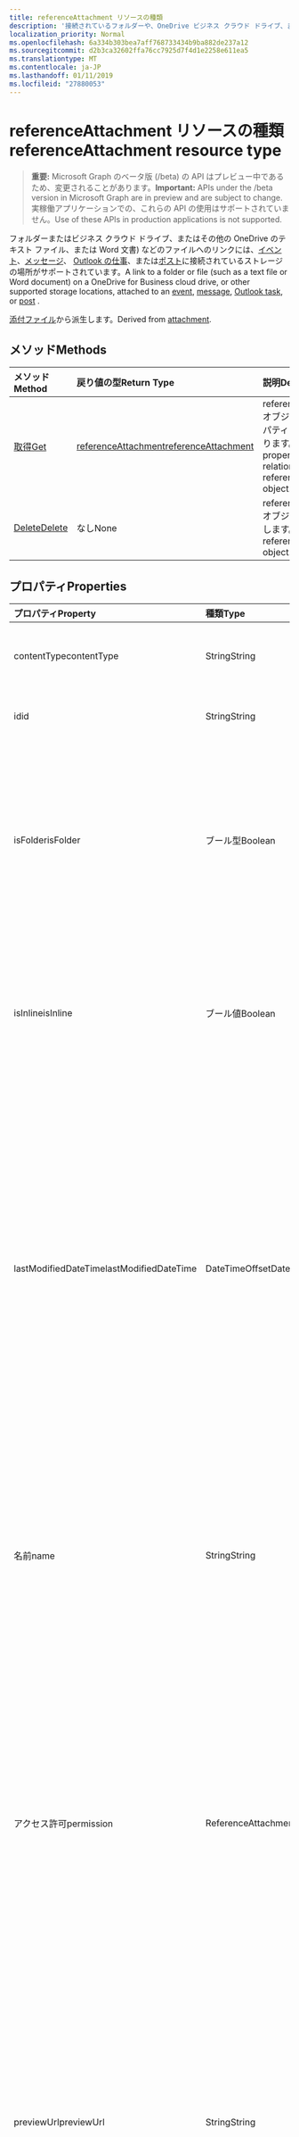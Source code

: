 ```yaml
---
title: referenceAttachment リソースの種類
description: '接続されているフォルダーや、OneDrive ビジネス クラウド ドライブ、またはその他のサポートされているストレージの場所にテキスト ファイルまたは Word 文書) などのファイルへのリンク '
localization_priority: Normal
ms.openlocfilehash: 6a334b303bea7aff768733434b9ba882de237a12
ms.sourcegitcommit: d2b3ca32602ffa76cc7925d7f4d1e2258e611ea5
ms.translationtype: MT
ms.contentlocale: ja-JP
ms.lasthandoff: 01/11/2019
ms.locfileid: "27880053"
---
```

# <a name="referenceattachment-resource-type"></a><span data-ttu-id="b8954-103">referenceAttachment リソースの種類</span><span class="sxs-lookup"><span data-stu-id="b8954-103">referenceAttachment resource type</span></span>

> <span data-ttu-id="b8954-104">**重要:** Microsoft Graph のベータ版 (/beta) の API はプレビュー中であるため、変更されることがあります。</span><span class="sxs-lookup"><span data-stu-id="b8954-104">**Important:** APIs under the /beta version in Microsoft Graph are in preview and are subject to change.</span></span> <span data-ttu-id="b8954-105">実稼働アプリケーションでの、これらの API の使用はサポートされていません。</span><span class="sxs-lookup"><span data-stu-id="b8954-105">Use of these APIs in production applications is not supported.</span></span>

<span data-ttu-id="b8954-106">フォルダーまたはビジネス クラウド ドライブ、またはその他の OneDrive のテキスト ファイル、または Word 文書) などのファイルへのリンクには、[イベント](../resources/event.md)、[メッセージ](../resources/message.md)、 [Outlook の仕事](../resources/outlooktask.md)、または[ポスト](../resources/post.md)に接続されているストレージの場所がサポートされています。</span><span class="sxs-lookup"><span data-stu-id="b8954-106">A link to a folder or file (such as a text file or Word document) on a OneDrive for Business cloud drive, or other supported storage locations, attached to an [event](../resources/event.md), [message](../resources/message.md), [Outlook task](../resources/outlooktask.md), or [post](../resources/post.md) .</span></span>

<span data-ttu-id="b8954-107">[添付ファイル](attachment.md)から派生します。</span><span class="sxs-lookup"><span data-stu-id="b8954-107">Derived from [attachment](attachment.md).</span></span>

## <a name="methods"></a><span data-ttu-id="b8954-108">メソッド</span><span class="sxs-lookup"><span data-stu-id="b8954-108">Methods</span></span>

| <span data-ttu-id="b8954-109">メソッド</span><span class="sxs-lookup"><span data-stu-id="b8954-109">Method</span></span>       | <span data-ttu-id="b8954-110">戻り値の型</span><span class="sxs-lookup"><span data-stu-id="b8954-110">Return Type</span></span>  |<span data-ttu-id="b8954-111">説明</span><span class="sxs-lookup"><span data-stu-id="b8954-111">Description</span></span>|
|:---------------|:--------|:----------|
|[<span data-ttu-id="b8954-112">取得</span><span class="sxs-lookup"><span data-stu-id="b8954-112">Get</span></span>](../api/attachment-get.md) | [<span data-ttu-id="b8954-113">referenceAttachment</span><span class="sxs-lookup"><span data-stu-id="b8954-113">referenceAttachment</span></span>](referenceattachment.md) |<span data-ttu-id="b8954-114">referenceAttachment オブジェクトのプロパティと関係を読み取ります。</span><span class="sxs-lookup"><span data-stu-id="b8954-114">Read properties and relationships of referenceAttachment object.</span></span>|
|[<span data-ttu-id="b8954-115">Delete</span><span class="sxs-lookup"><span data-stu-id="b8954-115">Delete</span></span>](../api/attachment-delete.md) | <span data-ttu-id="b8954-116">なし</span><span class="sxs-lookup"><span data-stu-id="b8954-116">None</span></span> |<span data-ttu-id="b8954-117">referenceAttachment オブジェクトを削除します。</span><span class="sxs-lookup"><span data-stu-id="b8954-117">Delete referenceAttachment object.</span></span> |

## <a name="properties"></a><span data-ttu-id="b8954-118">プロパティ</span><span class="sxs-lookup"><span data-stu-id="b8954-118">Properties</span></span>
| <span data-ttu-id="b8954-119">プロパティ</span><span class="sxs-lookup"><span data-stu-id="b8954-119">Property</span></span>     | <span data-ttu-id="b8954-120">種類</span><span class="sxs-lookup"><span data-stu-id="b8954-120">Type</span></span>   |<span data-ttu-id="b8954-121">説明</span><span class="sxs-lookup"><span data-stu-id="b8954-121">Description</span></span>|
|:---------------|:--------|:----------|
|<span data-ttu-id="b8954-122">contentType</span><span class="sxs-lookup"><span data-stu-id="b8954-122">contentType</span></span>|<span data-ttu-id="b8954-123">String</span><span class="sxs-lookup"><span data-stu-id="b8954-123">String</span></span>|<span data-ttu-id="b8954-124">添付ファイルのコンテンツ タイプ。</span><span class="sxs-lookup"><span data-stu-id="b8954-124">The content type of the attachment.</span></span> <span data-ttu-id="b8954-125">省略可能。</span><span class="sxs-lookup"><span data-stu-id="b8954-125">Optional.</span></span>|
|<span data-ttu-id="b8954-126">id</span><span class="sxs-lookup"><span data-stu-id="b8954-126">id</span></span>|<span data-ttu-id="b8954-127">String</span><span class="sxs-lookup"><span data-stu-id="b8954-127">String</span></span>|<span data-ttu-id="b8954-p103">添付ファイル ID。読み取り専用です。</span><span class="sxs-lookup"><span data-stu-id="b8954-p103">The attachment ID.  Read-only.</span></span>|
|<span data-ttu-id="b8954-130">isFolder</span><span class="sxs-lookup"><span data-stu-id="b8954-130">isFolder</span></span>|<span data-ttu-id="b8954-131">ブール型</span><span class="sxs-lookup"><span data-stu-id="b8954-131">Boolean</span></span>|<span data-ttu-id="b8954-132">添付ファイルがフォルダーへのリンクであるかどうかを指定します。</span><span class="sxs-lookup"><span data-stu-id="b8954-132">Specifies whether the attachment is a link to a folder.</span></span> <span data-ttu-id="b8954-133">True を設定**し直すこと**は、フォルダーへのリンクを設定する必要があります。</span><span class="sxs-lookup"><span data-stu-id="b8954-133">Must set this to true if **sourceUrl** is a link to a folder.</span></span> <span data-ttu-id="b8954-134">省略可能。</span><span class="sxs-lookup"><span data-stu-id="b8954-134">Optional.</span></span>|
|<span data-ttu-id="b8954-135">isInline</span><span class="sxs-lookup"><span data-stu-id="b8954-135">isInline</span></span>|<span data-ttu-id="b8954-136">ブール値</span><span class="sxs-lookup"><span data-stu-id="b8954-136">Boolean</span></span>|<span data-ttu-id="b8954-137">添付ファイルを埋め込みオブジェクトの本文にインラインで表示する場合は、true に設定します。</span><span class="sxs-lookup"><span data-stu-id="b8954-137">Set to true if the attachment appears inline in the body of the embedding object.</span></span> <span data-ttu-id="b8954-138">省略可能。</span><span class="sxs-lookup"><span data-stu-id="b8954-138">Optional.</span></span>|
|<span data-ttu-id="b8954-139">lastModifiedDateTime</span><span class="sxs-lookup"><span data-stu-id="b8954-139">lastModifiedDateTime</span></span>|<span data-ttu-id="b8954-140">DateTimeOffset</span><span class="sxs-lookup"><span data-stu-id="b8954-140">DateTimeOffset</span></span>|<span data-ttu-id="b8954-141">添付ファイルが最後に変更された日時です。</span><span class="sxs-lookup"><span data-stu-id="b8954-141">The date and time when the attachment was last modified.</span></span> <span data-ttu-id="b8954-142">Timestamp 型は、ISO 8601 形式を使用して日付と時刻の情報を表し、常に UTC 時間です。</span><span class="sxs-lookup"><span data-stu-id="b8954-142">The Timestamp type represents date and time information using ISO 8601 format and is always in UTC time.</span></span> <span data-ttu-id="b8954-143">たとえば、2014 年 1 月 1 日午前 0 時 (UTC) は、次のようになります。`'2014-01-01T00:00:00Z'`</span><span class="sxs-lookup"><span data-stu-id="b8954-143">For example, midnight UTC on Jan 1, 2014 would look like this: `'2014-01-01T00:00:00Z'`.</span></span> <span data-ttu-id="b8954-144">省略可能。</span><span class="sxs-lookup"><span data-stu-id="b8954-144">Optional.</span></span>|
|<span data-ttu-id="b8954-145">名前</span><span class="sxs-lookup"><span data-stu-id="b8954-145">name</span></span>|<span data-ttu-id="b8954-146">String</span><span class="sxs-lookup"><span data-stu-id="b8954-146">String</span></span>|<span data-ttu-id="b8954-147">埋め込まれた添付ファイルを表すアイコンの下に表示されるテキストです。</span><span class="sxs-lookup"><span data-stu-id="b8954-147">The text that is displayed below the icon representing the embedded attachment.</span></span> <span data-ttu-id="b8954-148">これは、実際のファイル名を指定するのには必要ありません。</span><span class="sxs-lookup"><span data-stu-id="b8954-148">This does not need to be the actual file name.</span></span> <span data-ttu-id="b8954-149">必須。</span><span class="sxs-lookup"><span data-stu-id="b8954-149">Required.</span></span>|
|<span data-ttu-id="b8954-150">アクセス許可</span><span class="sxs-lookup"><span data-stu-id="b8954-150">permission</span></span>|<span data-ttu-id="b8954-151">ReferenceAttachmentPermissions</span><span class="sxs-lookup"><span data-stu-id="b8954-151">ReferenceAttachmentPermissions</span></span>|<span data-ttu-id="b8954-152">**プロバイダーの種類**のプロバイダーの種類によって、添付ファイルに付与するアクセス許可を指定します。</span><span class="sxs-lookup"><span data-stu-id="b8954-152">Specifies the permissions granted for the attachment by the type of provider in **providerType**.</span></span> <span data-ttu-id="b8954-153">可能な値は、`other`、`view`、`edit`、`anonymousView`、`anonymousEdit`、`organizationView`、`organizationEdit` です。</span><span class="sxs-lookup"><span data-stu-id="b8954-153">Possible values are: `other`, `view`, `edit`, `anonymousView`, `anonymousEdit`, `organizationView`, `organizationEdit`.</span></span> <span data-ttu-id="b8954-154">省略可能。</span><span class="sxs-lookup"><span data-stu-id="b8954-154">Optional.</span></span>|
|<span data-ttu-id="b8954-155">previewUrl</span><span class="sxs-lookup"><span data-stu-id="b8954-155">previewUrl</span></span>|<span data-ttu-id="b8954-156">String</span><span class="sxs-lookup"><span data-stu-id="b8954-156">String</span></span>|<span data-ttu-id="b8954-157">イメージのプレビュー イメージを取得する URL の参照添付ファイルのみに適用されます。</span><span class="sxs-lookup"><span data-stu-id="b8954-157">Applies to only a reference attachment of an image - URL to get a preview image.</span></span> <span data-ttu-id="b8954-158">**直すこと**は、イメージ ファイルを指定するときにのみ、 **thumbnailUrl**および**previewUrl**を使用します。</span><span class="sxs-lookup"><span data-stu-id="b8954-158">Use **thumbnailUrl** and **previewUrl** only when **sourceUrl** identifies an image file.</span></span> <span data-ttu-id="b8954-159">省略可能。</span><span class="sxs-lookup"><span data-stu-id="b8954-159">Optional.</span></span>|
|<span data-ttu-id="b8954-160">プロバイダーの種類</span><span class="sxs-lookup"><span data-stu-id="b8954-160">providerType</span></span>|<span data-ttu-id="b8954-161">ReferenceAttachmentProviders</span><span class="sxs-lookup"><span data-stu-id="b8954-161">ReferenceAttachmentProviders</span></span>|<span data-ttu-id="b8954-162">このコンテンツ タイプの添付ファイルをサポートするプロバイダーの型。</span><span class="sxs-lookup"><span data-stu-id="b8954-162">The type of provider that supports an attachment of this contentType.</span></span> <span data-ttu-id="b8954-163">可能な値は、`other`、`oneDriveBusiness`、`oneDriveConsumer`、`dropbox` です。</span><span class="sxs-lookup"><span data-stu-id="b8954-163">Possible values are: `other`, `oneDriveBusiness`, `oneDriveConsumer`, `dropbox`.</span></span> <span data-ttu-id="b8954-164">省略可能。</span><span class="sxs-lookup"><span data-stu-id="b8954-164">Optional.</span></span>|
|<span data-ttu-id="b8954-165">size</span><span class="sxs-lookup"><span data-stu-id="b8954-165">size</span></span>|<span data-ttu-id="b8954-166">Int32</span><span class="sxs-lookup"><span data-stu-id="b8954-166">Int32</span></span>|<span data-ttu-id="b8954-167">バイト内の参照の添付ファイルをメッセージに格納されているメタデータのサイズです。</span><span class="sxs-lookup"><span data-stu-id="b8954-167">The size of the metadata in bytes that is stored on the message for the reference attachment.</span></span> <span data-ttu-id="b8954-168">この値は実際のファイルのサイズを示すものではありません。</span><span class="sxs-lookup"><span data-stu-id="b8954-168">This value does not indicate the size of the actual file.</span></span> <span data-ttu-id="b8954-169">省略可能。</span><span class="sxs-lookup"><span data-stu-id="b8954-169">Optional.</span></span>|
|<span data-ttu-id="b8954-170">sourceUrl</span><span class="sxs-lookup"><span data-stu-id="b8954-170">sourceUrl</span></span>|<span data-ttu-id="b8954-171">String</span><span class="sxs-lookup"><span data-stu-id="b8954-171">String</span></span>|<span data-ttu-id="b8954-172">添付ファイルのコンテンツを取得する URL です。</span><span class="sxs-lookup"><span data-stu-id="b8954-172">URL to get the attachment content.</span></span> <span data-ttu-id="b8954-173">フォルダーへの URL の場合は、し、Outlook または Outlook web 上で正しく表示されるフォルダーの**isFolder** true に設定します。</span><span class="sxs-lookup"><span data-stu-id="b8954-173">If this is a URL to a folder, then for the folder to be displayed correctly in Outlook or Outlook on the web, set **isFolder** to true.</span></span> <span data-ttu-id="b8954-174">必須。</span><span class="sxs-lookup"><span data-stu-id="b8954-174">Required.</span></span>|
|<span data-ttu-id="b8954-175">thumbnailUrl</span><span class="sxs-lookup"><span data-stu-id="b8954-175">thumbnailUrl</span></span>|<span data-ttu-id="b8954-176">String</span><span class="sxs-lookup"><span data-stu-id="b8954-176">String</span></span>|<span data-ttu-id="b8954-177">イメージのサムネイル イメージを取得する URL の参照添付ファイルのみに適用されます。</span><span class="sxs-lookup"><span data-stu-id="b8954-177">Applies to only a reference attachment of an image - URL to get a thumbnail image.</span></span> <span data-ttu-id="b8954-178">**直すこと**は、イメージ ファイルを指定するときにのみ、 **thumbnailUrl**および**previewUrl**を使用します。</span><span class="sxs-lookup"><span data-stu-id="b8954-178">Use **thumbnailUrl** and **previewUrl** only when **sourceUrl** identifies an image file.</span></span> <span data-ttu-id="b8954-179">省略可能。</span><span class="sxs-lookup"><span data-stu-id="b8954-179">Optional.</span></span>|

## <a name="relationships"></a><span data-ttu-id="b8954-180">リレーションシップ</span><span class="sxs-lookup"><span data-stu-id="b8954-180">Relationships</span></span>
<span data-ttu-id="b8954-181">なし</span><span class="sxs-lookup"><span data-stu-id="b8954-181">None</span></span>



## <a name="json-representation"></a><span data-ttu-id="b8954-182">JSON 表記</span><span class="sxs-lookup"><span data-stu-id="b8954-182">JSON representation</span></span>

<span data-ttu-id="b8954-183">以下は、リソースの JSON 表記です</span><span class="sxs-lookup"><span data-stu-id="b8954-183">Here is a JSON representation of the resource</span></span>

<!-- {
  "blockType": "resource",
  "optionalProperties": [

  ],
  "@odata.type": "microsoft.graph.referenceAttachment"
}-->

```json
{
  "contentType": "string",
  "id": "string (identifier)",
  "isFolder": true,
  "isInline": true,
  "lastModifiedDateTime": "String (timestamp)",
  "name": "string",
  "permission": "string",
  "previewUrl": "string",
  "providerType": "string",
  "size": 1024,
  "sourceUrl": "string",
  "thumbnailUrl": "string"
}

```

<!-- uuid: 8fcb5dbc-d5aa-4681-8e31-b001d5168d79
2015-10-25 14:57:30 UTC -->
<!-- {
  "type": "#page.annotation",
  "description": "referenceAttachment resource",
  "keywords": "",
  "section": "documentation",
  "tocPath": ""
}-->
